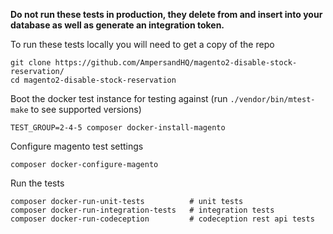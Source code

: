 **Do not run these tests in production, they delete from and insert into your database as well as generate an integration token.**

To run these tests locally you will need to get a copy of the repo
```
git clone https://github.com/AmpersandHQ/magento2-disable-stock-reservation/
cd magento2-disable-stock-reservation
```

Boot the docker test instance for testing against (run `./vendor/bin/mtest-make` to see supported versions)
```
TEST_GROUP=2-4-5 composer docker-install-magento
```

Configure magento test settings
```
composer docker-configure-magento
```

Run the tests
```
composer docker-run-unit-tests          # unit tests
composer docker-run-integration-tests   # integration tests
composer docker-run-codeception         # codeception rest api tests
```

